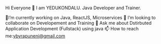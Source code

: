  Hi Everyone 👋
I am YEDUKONDALU. Java Developer and Trainer.

🔭I’m currently working on Java, ReactJS, Microservices
👯 I’m looking to collaborate on Developement and Training
💬 Ask me about Dstirbuted Application Development (Fullstack) using java
📫 How to reach me:ybyrapuneni@gmail.com
